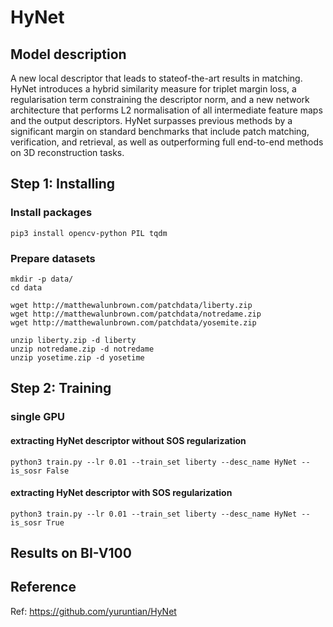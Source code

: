 # HyNet

## Model description

A new local descriptor that leads to stateof-the-art results in matching. HyNet introduces a hybrid similarity measure for triplet margin loss, a regularisation term constraining the descriptor norm, and a new network architecture that performs L2 normalisation of all intermediate feature maps and the output descriptors. HyNet surpasses previous methods by a significant margin on standard benchmarks that include patch matching, verification, and retrieval, as well as outperforming full end-to-end methods on 3D reconstruction tasks.


## Step 1: Installing
### Install packages
```
pip3 install opencv-python PIL tqdm
```

### Prepare datasets
```
mkdir -p data/
cd data

wget http://matthewalunbrown.com/patchdata/liberty.zip
wget http://matthewalunbrown.com/patchdata/notredame.zip
wget http://matthewalunbrown.com/patchdata/yosemite.zip

unzip liberty.zip -d liberty
unzip notredame.zip -d notredame
unzip yosetime.zip -d yosetime
```

## Step 2: Training

### single GPU

#### extracting HyNet descriptor without SOS regularization
```
python3 train.py --lr 0.01 --train_set liberty --desc_name HyNet --is_sosr False
```

#### extracting HyNet descriptor with SOS regularization
```
python3 train.py --lr 0.01 --train_set liberty --desc_name HyNet --is_sosr True
```

## Results on BI-V100

## Reference

Ref: https://github.com/yuruntian/HyNet

